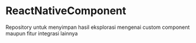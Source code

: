 # ReactNativeComponent 
Repository untuk menyimpan hasil eksplorasi mengenai custom component maupun fitur integrasi lainnya
